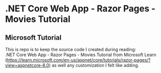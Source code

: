 <h1>.NET Core Web App - Razor Pages - Movies Tutorial</h1>
<h2>Microsoft Tutorial</h2>

This is repo is to keep the source code I created during reading:</br>
.NET Core Web App - Razor Pages - Movies Tutorial from Microsoft Learn (https://learn.microsoft.com/en-us/aspnet/core/tutorials/razor-pages/?view=aspnetcore-8.0) as well any customization I felt like adding.